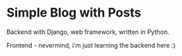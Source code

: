 # Simple Blog with Posts 
Backend with Django, web framework, written in Python.

Frontend - nevermind, i'm just learning the backend here :)
